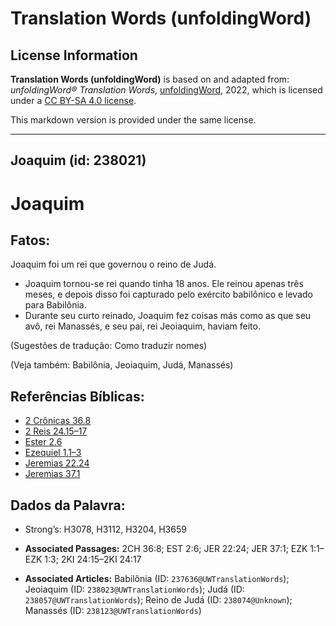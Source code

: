 # Translation Words (unfoldingWord)

## License Information

**Translation Words (unfoldingWord)** is based on and adapted from: _unfoldingWord® Translation Words_, [unfoldingWord](https://unfoldingword.org/utw), 2022, which is licensed under a [CC BY-SA 4.0 license](https://creativecommons.org/licenses/by-sa/4.0/legalcode.en).

This markdown version is provided under the same license.



--------------------------------

## Joaquim (id: 238021)

Joaquim
=======

Fatos:
------

Joaquim foi um rei que governou o reino de Judá.

* Joaquim tornou\-se rei quando tinha 18 anos. Ele reinou apenas três meses, e depois disso foi capturado pelo exército babilônico e levado para Babilônia.
* Durante seu curto reinado, Joaquim fez coisas más como as que seu avô, rei Manassés, e seu pai, rei Jeoiaquim, haviam feito.

(Sugestões de tradução: Como traduzir nomes)

(Veja também: Babilônia, Jeoiaquim, Judá, Manassés)

Referências Bíblicas:
---------------------

* [2 Crônicas 36\.8](https://ref.ly/2Chr36:8)
* [2 Reis 24\.15–17](https://ref.ly/2Kgs24:15-2Kgs24:17)
* [Ester 2\.6](https://ref.ly/Esth2:6)
* [Ezequiel 1\.1–3](https://ref.ly/Ezek1:1-Ezek1:3)
* [Jeremias 22\.24](https://ref.ly/Jer22:24)
* [Jeremias 37\.1](https://ref.ly/Jer37:1)

Dados da Palavra:
-----------------

* Strong’s: H3078, H3112, H3204, H3659

* **Associated Passages:** 2CH 36:8; EST 2:6; JER 22:24; JER 37:1; EZK 1:1–EZK 1:3; 2KI 24:15–2KI 24:17
* **Associated Articles:** Babilônia (ID: `237636@UWTranslationWords`); Jeoiaquim (ID: `238023@UWTranslationWords`); Judá (ID: `238057@UWTranslationWords`); Reino de Judá (ID: `238074@Unknown`); Manassés (ID: `238123@UWTranslationWords`)

